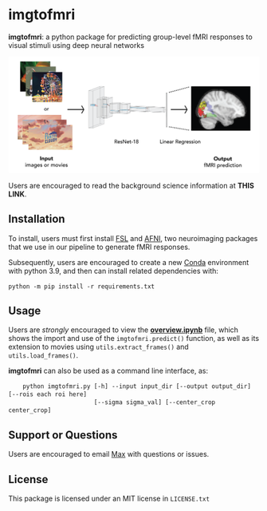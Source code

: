# imgtofmri

**imgtofmri**: a python package for predicting group-level fMRI responses to visual stimuli using deep neural networks

<center>
<img src="model_overview.png", width="700"/>
</center>

Users are encouraged to read the background science information at **THIS LINK**.

## Installation
To install, users must first install [FSL](https://fsl.fmrib.ox.ac.uk/fsl/fslwiki/FslInstallation) and [AFNI](https://afni.nimh.nih.gov/pub/dist/doc/htmldoc/background_install/main_toc.html), two neuroimaging packages that we use in our pipeline to generate fMRI responses.

Subsequently, users are encouraged to create a new [Conda](https://docs.conda.io/en/latest/) environment with python 3.9, and then can install related dependencies with:

    python -m pip install -r requirements.txt

## Usage
Users are _strongly_ encouraged to view the **[overview.ipynb](overview.ipynb)** file, which shows the import and use of the `imgtofmri.predict()` function, as well as its extension to movies using `utils.extract_frames()` and `utils.load_frames()`.

**imgtofmri** can also be used as a command line interface, as:

        python imgtofmri.py [-h] --input input_dir [--output output_dir] [--rois each roi here]
                            [--sigma sigma_val] [--center_crop center_crop]

## Support or Questions
Users are encouraged to email [Max](mailto:mbb2176@columbia.edu) with questions or issues.

## License
This package is licensed under an MIT license in `LICENSE.txt`